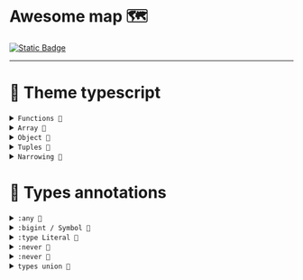 # Awesome map 🗺️


  <a href="https://www.typescriptlang.org/docs/" target="_blank">
    <img alt="Static Badge" src="https://img.shields.io/badge/Documentation-%232a7aef?style=flat&logo=typescript&logoColor=%23fff&labelColor=%23000000">

  </a>
<hr>


# 🧩 Theme typescript

<details>
<summary><code>Functions 📌</code></summary>
  
### `Functions` : *Аннотация для функции*

- 🔗 [Theme/ Functions](../Awesome/theme/Functions/fn.md)
- 🔗 [off.Докуметация: Аннотация аргументов](https://www.typescriptlang.org/docs/handbook/2/functions.html)

</details>
<!-- ----------------------------------------------------------------- -->
<!-- ----------------------------------------------------------------- -->
<details>
<summary><code>Array 📌</code></summary>
  
### `Array` : *Аннотация для массивов*

- 🔗 [Theme/ Functions](../Awesome/theme/functions/fn.md)
- 🔗 [off.Докуметация: Аннотация аргументов](https://www.typescriptlang.org/docs/handbook/2/functions.html)

</details>
<!-- ----------------------------------------------------------------- -->
<!-- ----------------------------------------------------------------- -->
<details>
<summary><code>Object 📌</code></summary>
  
### `Object` : *Аннотация для объектов*

- 🔗 [Theme/ Functions](../Awesome/theme/functions/fn.md)
- 🔗 [off.Докуметация: Аннотация аргументов](https://www.typescriptlang.org/docs/handbook/2/functions.html)

</details>
<!-- ----------------------------------------------------------------- -->
<!-- ----------------------------------------------------------------- -->
<details>
<summary><code>Tuples 📌</code></summary>
  
### `Tuples` : *Кортежи*

- 🔗 [Theme/ Functions](../Awesome/theme/functions/fn.md)
- 🔗 [off.Докуметация: Аннотация аргументов](https://www.typescriptlang.org/docs/handbook/2/functions.html)

</details>
<!-- ----------------------------------------------------------------- -->
<!-- ----------------------------------------------------------------- -->
<details>
<summary><code>Narrowing 📌</code></summary>
  
### `Narrowing` : *Механизм сужения типов*  

- 🔗 [Theme/ Narrowing](../Awesome/theme/Narrowing/Narrowing.md)
- 🔗 [off.Докуметация](https://www.typescriptlang.org/docs/handbook/2/narrowing.html)

</details>


<!-- ----------------------------------------------------------------- -->
<!-- ----------------------------------------------------------------- -->
<!-- ----------------------------------------------------------------- -->
<!-- ----------------------------------------------------------------- -->


# 🧩 Types annotations

<!-- ----------------------------------------------------------------- -->
<!-- ----------------------------------------------------------------- -->
<details>
<summary><code>:any 📌</code></summary>
  
### Type :any - это дословно «любое значение». 💡

- 🔗 [types/ `any`](../Awesome/types/any/type-any.md)

```typescript 
  const random: any = 220; 
```

</details>
<!-- ----------------------------------------------------------------- -->
<!-- ----------------------------------------------------------------- -->
<details>
<summary><code>:bigint / Symbol 📌</code></summary>
  
### Type bigint and Symbol (Обычное определение) 💡

- 🔗 [types/ `bigint and Symbol`](../Awesome/types/bigintxSymbol/info.md)

</details>
<!-- ----------------------------------------------------------------- -->
<!-- ----------------------------------------------------------------- -->
<details>
<summary><code>:type Literal 📌</code></summary>
  
### `Type literal` Фиксирует конкретное значение переменной 

- 🔗 [types/ `literal`](../Awesome/types/literal/literal.md)

```typescript
  let msg: 'Hello' = 'Hello';
  const salary: 999 = 999;
  const yes: true = true;
```

</details>
<!-- ----------------------------------------------------------------- -->
<!-- ----------------------------------------------------------------- -->
<details>
<summary><code>:never 📌</code></summary>
  
### Функция никогда не возвращает значение. `type :never`

- 🔗[types/ `never`](../Awesome/types/never/type-never.md)

</details>

<!-- ----------------------------------------------------------------- -->
<!-- ----------------------------------------------------------------- -->
<details>
<summary><code>:never 📌</code></summary>
  
### Types null / undefined (обычное определение)

- 🔗 [types/ `null and undefined`](../Awesome/types/nullxUndefined/info.md)

</details>
<!-- ----------------------------------------------------------------- -->
<!-- ----------------------------------------------------------------- -->
<details>
<summary><code>types union 📌</code></summary>
  
### Union объединяет несколько типов в один.

- 🔗 [types/ `union`](../Awesome/types/union/union.md)

```TypeScript

  function showMsgUnion(msg: string | number): void {
    console.log(msg);
  }
  showMsgUnion('Строка');
  showMsgUnion('Число');

```

</details>

<!-- ----------------------------------------------------------------- -->
<!-- ----------------------------------------------------------------- -->
















